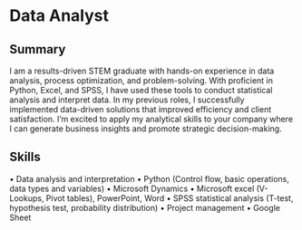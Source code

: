 # Data Analyst

## Summary 

I am a results-driven STEM graduate with hands-on experience in data analysis, process optimization, and problem-solving. With proficient in Python, Excel, and SPSS, I have used these tools to conduct statistical analysis and interpret data. In my previous roles, I successfully implemented data-driven solutions that improved efficiency and client satisfaction. I’m excited to apply my analytical skills to your company where I can generate business insights and promote strategic decision-making.

## Skills 

•	Data analysis and interpretation
•	Python (Control flow, basic operations, data types and variables)
•	Microsoft Dynamics
•	Microsoft excel (V-Lookups, Pivot tables), PowerPoint, Word
•	SPSS statistical analysis (T-test, hypothesis test, probability distribution) 
•	Project management
•	Google Sheet

